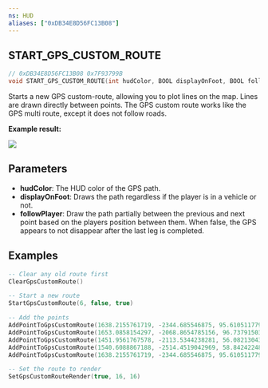```yaml
---
ns: HUD
aliases: ["0xDB34E8D56FC13B08"]
---
```

## START_GPS_CUSTOM_ROUTE

```c
// 0xDB34E8D56FC13B08 0x7F93799B
void START_GPS_CUSTOM_ROUTE(int hudColor, BOOL displayOnFoot, BOOL followPlayer);
```

Starts a new GPS custom-route, allowing you to plot lines on the map.
Lines are drawn directly between points.
The GPS custom route works like the GPS multi route, except it does not follow roads.

**Example result:**

![](https://i.imgur.com/DqmZyp2.png)

## Parameters
* **hudColor**: The HUD color of the GPS path.
* **displayOnFoot**: Draws the path regardless if the player is in a vehicle or not.
* **followPlayer**: Draw the path partially between the previous and next point based on the players position between them. When false, the GPS appears to not disappear after the last leg is completed.

## Examples
```lua
-- Clear any old route first
ClearGpsCustomRoute()

-- Start a new route
StartGpsCustomRoute(6, false, true)

-- Add the points
AddPointToGpsCustomRoute(1638.2155761719, -2344.685546875, 95.610511779785)
AddPointToGpsCustomRoute(1653.0858154297, -2068.8654785156, 96.737915039063)
AddPointToGpsCustomRoute(1451.9561767578, -2113.5344238281, 56.082130432129)
AddPointToGpsCustomRoute(1540.6088867188, -2514.4519042969, 58.842422485352)
AddPointToGpsCustomRoute(1638.2155761719, -2344.685546875, 95.610511779785)

-- Set the route to render
SetGpsCustomRouteRender(true, 16, 16)
```
